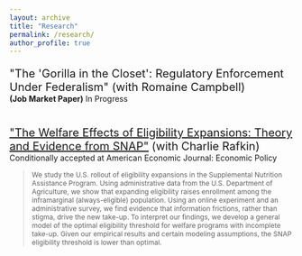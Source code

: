 ```yaml
---
layout: archive
title: "Research"
permalink: /research/
author_profile: true
---
```



<p style="font-size:20px; ">"The 'Gorilla in the Closet': Regulatory Enforcement Under Federalism" (with Romaine Campbell) </p>
<p style="font-size:14px; margin-top:-20px; ">  <b>(Job Market Paper)</b> In Progress </p>


<p style="font-size:20px; margin-top: 40px; "> <a href="http://jenna-anders.github.io/files/ar_eligibility.pdf" target="_blank">"The Welfare Effects of Eligibility Expansions: Theory and Evidence from SNAP"</a> (with Charlie Rafkin) </p>
<p style="font-size:14px; margin-top:-20px; "> Conditionally accepted at American Economic Journal: Economic Policy </p>

> <p style="font-size:12px; "> We study the U.S. rollout of eligibility expansions in the Supplemental Nutrition Assistance Program. Using administrative data from the U.S. Department of Agriculture, we show that expanding eligibility raises enrollment among the inframarginal (always-eligible) population. Using an online experiment and an administrative survey, we find evidence that information frictions, rather than stigma, drive the new take-up. To interpret our findings, we develop a general model of the optimal eligibility threshold for welfare programs with incomplete take-up. Given our empirical results and certain modeling assumptions, the SNAP eligibility threshold is lower than optimal.</p>

